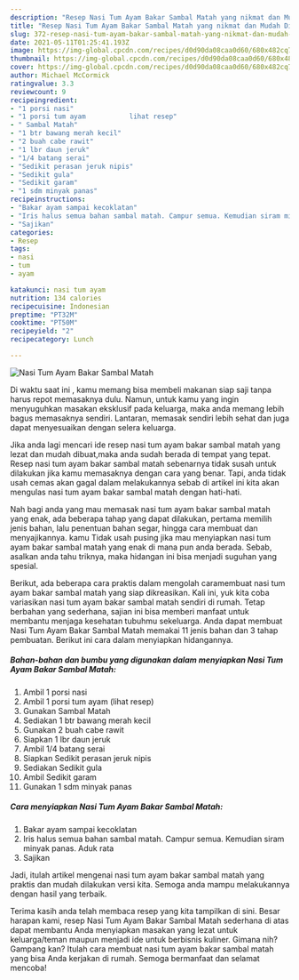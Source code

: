 ```yaml
---
description: "Resep Nasi Tum Ayam Bakar Sambal Matah yang nikmat dan Mudah Dibuat"
title: "Resep Nasi Tum Ayam Bakar Sambal Matah yang nikmat dan Mudah Dibuat"
slug: 372-resep-nasi-tum-ayam-bakar-sambal-matah-yang-nikmat-dan-mudah-dibuat
date: 2021-05-11T01:25:41.193Z
image: https://img-global.cpcdn.com/recipes/d0d90da08caa0d60/680x482cq70/nasi-tum-ayam-bakar-sambal-matah-foto-resep-utama.jpg
thumbnail: https://img-global.cpcdn.com/recipes/d0d90da08caa0d60/680x482cq70/nasi-tum-ayam-bakar-sambal-matah-foto-resep-utama.jpg
cover: https://img-global.cpcdn.com/recipes/d0d90da08caa0d60/680x482cq70/nasi-tum-ayam-bakar-sambal-matah-foto-resep-utama.jpg
author: Michael McCormick
ratingvalue: 3.3
reviewcount: 9
recipeingredient:
- "1 porsi nasi"
- "1 porsi tum ayam           lihat resep"
- " Sambal Matah"
- "1 btr bawang merah kecil"
- "2 buah cabe rawit"
- "1 lbr daun jeruk"
- "1/4 batang serai"
- "Sedikit perasan jeruk nipis"
- "Sedikit gula"
- "Sedikit garam"
- "1 sdm minyak panas"
recipeinstructions:
- "Bakar ayam sampai kecoklatan"
- "Iris halus semua bahan sambal matah. Campur semua. Kemudian siram minyak panas. Aduk rata"
- "Sajikan"
categories:
- Resep
tags:
- nasi
- tum
- ayam

katakunci: nasi tum ayam 
nutrition: 134 calories
recipecuisine: Indonesian
preptime: "PT32M"
cooktime: "PT50M"
recipeyield: "2"
recipecategory: Lunch

---
```



![Nasi Tum Ayam Bakar Sambal Matah](https://img-global.cpcdn.com/recipes/d0d90da08caa0d60/680x482cq70/nasi-tum-ayam-bakar-sambal-matah-foto-resep-utama.jpg)

Di waktu  saat ini , kamu memang bisa membeli makanan siap saji tanpa harus repot memasaknya dulu. Namun, untuk kamu yang ingin menyuguhkan masakan eksklusif pada keluarga, maka anda memang lebih bagus memasaknya sendiri. Lantaran, memasak sendiri lebih sehat dan juga dapat menyesuaikan dengan selera keluarga.

Jika anda lagi mencari ide resep nasi tum ayam bakar sambal matah yang lezat dan mudah dibuat,maka anda sudah berada di tempat yang tepat. Resep nasi tum ayam bakar sambal matah  sebenarnya tidak susah untuk dilakukan jika kamu memasaknya dengan cara yang benar. Tapi, anda tidak usah cemas akan gagal dalam melakukannya 
sebab di artikel ini kita akan mengulas nasi tum ayam bakar sambal matah dengan hati-hati.  



Nah bagi anda yang mau memasak nasi tum ayam bakar sambal matah yang enak, ada beberapa tahap yang dapat dilakukan, pertama memilih jenis bahan, lalu penentuan bahan segar, hingga cara membuat dan menyajikannya. kamu Tidak usah pusing jika mau menyiapkan nasi tum ayam bakar sambal matah yang enak di mana pun anda berada. Sebab, asalkan anda  tahu triknya, maka hidangan ini bisa menjadi suguhan yang spesial.

Berikut, ada beberapa cara praktis  dalam mengolah caramembuat nasi tum ayam bakar sambal matah yang siap dikreasikan. Kali ini, yuk kita coba variasikan nasi tum ayam bakar sambal matah sendiri di rumah. Tetap berbahan yang sederhana, sajian ini bisa memberi manfaat untuk membantu menjaga kesehatan tubuhmu sekeluarga. Anda dapat membuat Nasi Tum Ayam Bakar Sambal Matah memakai 11 jenis bahan dan 3 tahap pembuatan. Berikut ini cara dalam menyiapkan hidangannya.

<!--inarticleads1-->

##### Bahan-bahan dan bumbu yang digunakan dalam menyiapkan Nasi Tum Ayam Bakar Sambal Matah:

1. Ambil 1 porsi nasi
1. Ambil 1 porsi tum ayam           (lihat resep)
1. Gunakan  Sambal Matah
1. Sediakan 1 btr bawang merah kecil
1. Gunakan 2 buah cabe rawit
1. Siapkan 1 lbr daun jeruk
1. Ambil 1/4 batang serai
1. Siapkan Sedikit perasan jeruk nipis
1. Sediakan Sedikit gula
1. Ambil Sedikit garam
1. Gunakan 1 sdm minyak panas




<!--inarticleads2-->

##### Cara menyiapkan Nasi Tum Ayam Bakar Sambal Matah:

1. Bakar ayam sampai kecoklatan
1. Iris halus semua bahan sambal matah. Campur semua. Kemudian siram minyak panas. Aduk rata
1. Sajikan




Jadi, itulah artikel mengenai  nasi tum ayam bakar sambal matah  yang praktis dan mudah dilakukan versi kita. Semoga anda mampu melakukannya dengan hasil yang terbaik. 

Terima kasih anda telah membaca resep yang kita tampilkan di sini. Besar harapan kami, resep  Nasi Tum Ayam Bakar Sambal Matah sederhana di atas dapat membantu Anda menyiapkan masakan yang lezat untuk keluarga/teman maupun menjadi ide untuk berbisnis kuliner. Gimana nih? Gampang kan? Itulah cara membuat nasi tum ayam bakar sambal matah yang bisa Anda kerjakan di rumah. Semoga bermanfaat dan selamat mencoba!

